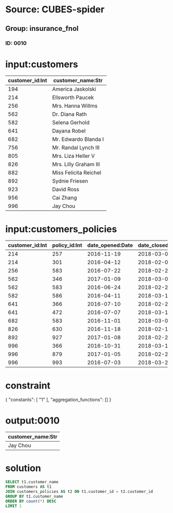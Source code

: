 # Source: CUBES-spider
## Group: insurance_fnol
### ID: 0010

# input:customers

| customer_id:Int | customer_name:Str |
|---|---|
| 194 | America Jaskolski |
| 214 | Ellsworth Paucek |
| 256 | Mrs. Hanna Willms |
| 562 | Dr. Diana Rath |
| 582 | Selena Gerhold |
| 641 | Dayana Robel |
| 682 | Mr. Edwardo Blanda I |
| 756 | Mr. Randal Lynch III |
| 805 | Mrs. Liza Heller V |
| 826 | Mrs. Lilly Graham III |
| 882 | Miss Felicita Reichel |
| 892 | Sydnie Friesen |
| 923 | David Ross |
| 956 | Cai Zhang |
| 996 | Jay Chou |

# input:customers_policies

| customer_id:Int | policy_id:Int | date_opened:Date | date_closed:Date |
|---|---|---|---|
| 214 | 257 | 2016-11-19 | 2018-03-04 |
| 214 | 301 | 2016-04-12 | 2018-02-07 |
| 256 | 583 | 2016-07-22 | 2018-02-20 |
| 562 | 346 | 2017-01-09 | 2018-03-08 |
| 562 | 583 | 2016-06-24 | 2018-02-22 |
| 582 | 586 | 2016-04-11 | 2018-03-17 |
| 641 | 366 | 2016-07-10 | 2018-02-24 |
| 641 | 472 | 2016-07-07 | 2018-03-10 |
| 682 | 583 | 2016-11-01 | 2018-03-03 |
| 826 | 630 | 2016-11-18 | 2018-02-13 |
| 892 | 927 | 2017-01-08 | 2018-02-25 |
| 996 | 366 | 2016-10-31 | 2018-03-19 |
| 996 | 879 | 2017-01-05 | 2018-02-20 |
| 996 | 993 | 2016-07-03 | 2018-03-20 |

# constraint

{
  "constants": [
    "1"
  ],
  "aggregation_functions": []
}

# output:0010

| customer_name:Str |
|---|
| Jay Chou |

# solution

```sql
SELECT t1.customer_name
FROM customers AS t1
JOIN customers_policies AS t2 ON t1.customer_id = t2.customer_id
GROUP BY t1.customer_name
ORDER BY count(*) DESC
LIMIT 1
```
